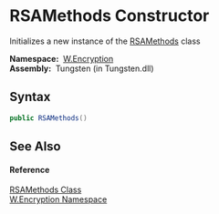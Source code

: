 RSAMethods Constructor
======================
   Initializes a new instance of the [RSAMethods][1] class

  **Namespace:**  [W.Encryption][2]  
  **Assembly:**  Tungsten (in Tungsten.dll)

Syntax
------

```csharp
public RSAMethods()
```


See Also
--------

#### Reference
[RSAMethods Class][1]  
[W.Encryption Namespace][2]  

[1]: README.md
[2]: ../README.md